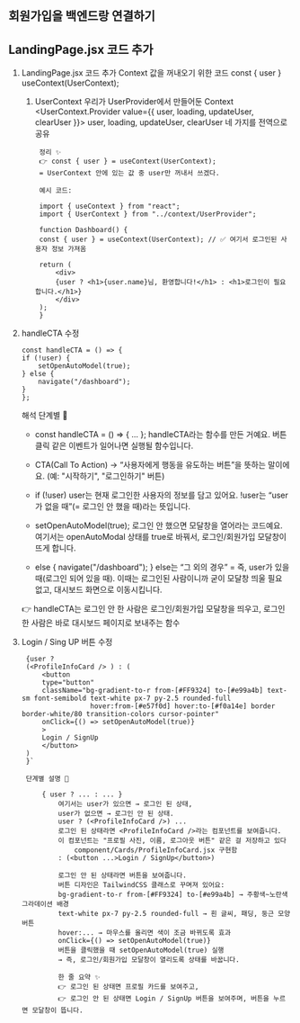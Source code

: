 ## 회원가입을 백엔드랑 연결하기 
##  LandingPage.jsx 코드 추가

1. LandingPage.jsx 코드 추가
    Context 값을 꺼내오기 위한 코드
    const { user } useContext(UserContext); 

    1. UserContext
        우리가 UserProvider에서 만들어둔 Context
        <UserContext.Provider value={{ user, loading, updateUser, clearUser }}>
        user, loading, updateUser, clearUser 네 가지를 전역으로 공유

            정리 ✨
            👉 const { user } = useContext(UserContext);
            = UserContext 안에 있는 값 중 user만 꺼내서 쓰겠다.

            예시 코드:

            import { useContext } from "react";
            import { UserContext } from "../context/UserProvider";

            function Dashboard() {
            const { user } = useContext(UserContext); // ✅ 여기서 로그인된 사용자 정보 가져옴

            return (
                <div>
                {user ? <h1>{user.name}님, 환영합니다!</h1> : <h1>로그인이 필요합니다.</h1>}
                </div>
            );
            }

2. handleCTA 수정
    ```
    const handleCTA = () => {
    if (!user) {
        setOpenAutoModel(true);
    } else {
        navigate("/dashboard");
    }
    };
    ```
    해석 단계별 📝

    - const handleCTA = () => { ... };
        handleCTA라는 함수를 만든 거예요.
        버튼 클릭 같은 이벤트가 일어나면 실행될 함수입니다.

    - CTA(Call To Action) → “사용자에게 행동을 유도하는 버튼”을 뜻하는 말이에요. (예: "시작하기", "로그인하기" 버튼)

    - if (!user)
       user는 현재 로그인한 사용자의 정보를 담고 있어요.
       !user는 “user가 없을 때”(= 로그인 안 했을 때)라는 뜻입니다.

    - setOpenAutoModel(true);
        로그인 안 했으면 모달창을 열어라는 코드예요.
        여기서는 openAutoModal 상태를 true로 바꿔서, 로그인/회원가입 모달창이 뜨게 합니다.
    
    - else { navigate("/dashboard"); }
        else는 “그 외의 경우” = 즉, user가 있을 때(로그인 되어 있을 때).
        이때는 로그인된 사람이니까 굳이 모달창 띄울 필요 없고, 대시보드 화면으로 이동시킵니다.

    👉 handleCTA는
        로그인 안 한 사람은 로그인/회원가입 모달창을 띄우고,
        로그인 한 사람은 바로 대시보드 페이지로 보내주는 함수

3. Login / Sing UP 버튼 수정
        
        {user ? 
        (<ProfileInfoCard /> ) : (
            <button
            type="button"
            className="bg-gradient-to-r from-[#FF9324] to-[#e99a4b] text-sm font-semibold text-white px-7 py-2.5 rounded-full
                        hover:from-[#e57f0d] hover:to-[#f0a14e] border border-white/80 transition-colors cursor-pointer"
            onClick={() => setOpenAutoModel(true)}
            >
            Login / SignUp
            </button>
        )
        }`
        
        단계별 설명 📝

            { user ? ... : ... }
                여기서는 user가 있으면 → 로그인 된 상태,
                user가 없으면 → 로그인 안 된 상태.
                user ? (<ProfileInfoCard />) ...
                로그인 된 상태라면 <ProfileInfoCard />라는 컴포넌트를 보여줍니다.
                이 컴포넌트는 "프로필 사진, 이름, 로그아웃 버튼" 같은 걸 저장하고 있다
                    component/Cards/ProfileInfoCard.jsx 구현함
                : (<button ...>Login / SignUp</button>)

                로그인 안 된 상태라면 버튼을 보여줍니다.
                버튼 디자인은 TailwindCSS 클래스로 꾸며져 있어요:
                bg-gradient-to-r from-[#FF9324] to-[#e99a4b] → 주황색~노란색 그라데이션 배경
                text-white px-7 py-2.5 rounded-full → 흰 글씨, 패딩, 둥근 모양 버튼
                hover:... → 마우스를 올리면 색이 조금 바뀌도록 효과
                onClick={() => setOpenAutoModel(true)}
                버튼을 클릭했을 때 setOpenAutoModel(true) 실행
                → 즉, 로그인/회원가입 모달창이 열리도록 상태를 바꿉니다.

                한 줄 요약 ✨
                👉 로그인 된 상태면 프로필 카드를 보여주고,
                👉 로그인 안 된 상태면 Login / SignUp 버튼을 보여주며, 버튼을 누르면 모달창이 뜹니다.